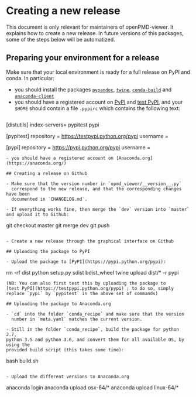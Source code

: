 # Creating a new release

This document is only relevant for maintainers of openPMD-viewer. It
explains how to create a new release. In future versions of this
packages, some of the steps below will be automatized.

## Preparing your environment for a release

Make sure that your local environment is ready for a full release on
PyPI and conda. In particular:

- you should install the packages
[`pypandoc`](https://pypi.python.org/pypi/pypandoc/),
[`twine`](https://pypi.python.org/pypi/twine),
[`conda-build`](http://conda.pydata.org/docs/commands/build/conda-build.html)
and [`anaconda-client`](https://anaconda.org/anaconda/anaconda-client)
- you should have a registered account on [PyPI](https://pypi.python.org/pypi) and [test PyPI](https://testpypi.python.org/pypi), and your `$HOME` should contain a file `.pypirc` which contains the following text:
  ```
[distutils]
index-servers=
	pypitest
	pypi

[pypitest]
repository = https://testpypi.python.org/pypi
username = <yourPypiUsername>

[pypi]
repository = https://pypi.python.org/pypi
username = <yourPypiUsername>
```
- you should have a registered account on [Anaconda.org](https://anaconda.org/)

## Creating a release on Github

- Make sure that the version number in `opmd_viewer/__version__.py`
  correspond to the new release, and that the corresponding changes have been
  documented in `CHANGELOG.md`.

- If everything works fine, then merge the `dev` version into `master`
and upload it to Github:
```
git checkout master
git merge dev
git push
```

- Create a new release through the graphical interface on Github

## Uploading the package to PyPI

- Upload the package to [PyPI](https://pypi.python.org/pypi):
```
rm -rf dist
python setup.py sdist bdist_wheel
twine upload dist/* -r pypi
```
(NB: You can also first test this by uploading the package to
[test PyPI](https://testpypi.python.org/pypi) ; to do so, simply
replace `pypi` by `pypitest` in the above set of commands)

## Uploading the package to Anaconda.org

- `cd` into the folder `conda_recipe` and make sure that the version
  number in `meta.yaml` matches the current version.

- Still in the folder `conda_recipe`, build the package for python 2.7,
python 3.5 and python 3.6, and convert them for all available OS, by using the
provided build script (this takes some time):
```
bash build.sh
```

- Upload the different versions to Anaconda.org
```
anaconda login
anaconda upload osx-64/*
anaconda upload linux-64/*
```
